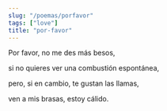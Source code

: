 ```yaml
---
slug: "/poemas/porfavor"
tags: ["love"]
title: "por-favor"
---
```

Por favor, no me des más besos,

si no quieres ver una combustión espontánea,

pero, si en cambio, te gustan las llamas,

ven a mis brasas, estoy cálido.
